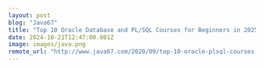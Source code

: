 ```yaml
---
layout: post
blog: "Java67"
title: "Top 10 Oracle Database and PL/SQL Courses for Beginners in 2025 - Best of Lot [UPDATED]"
date: 2024-10-21T12:47:00.001Z
image: images/java.png
remote_url: "http://www.java67.com/2020/09/top-10-oracle-plsql-courses-for.html"
---
```

